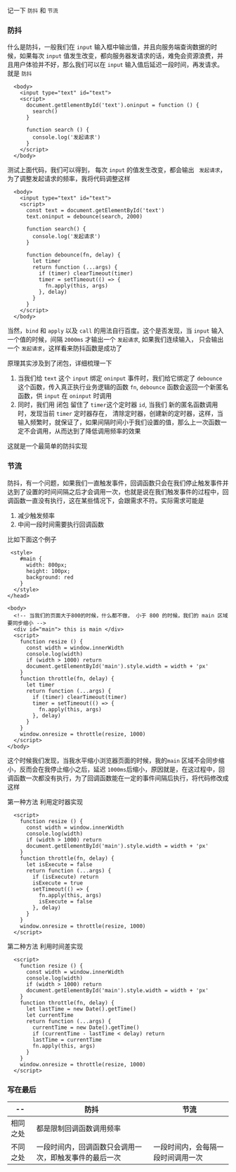 

记一下 `防抖` 和 `节流`


### 防抖


什么是防抖，一般我们在 `input` 输入框中输出值，并且向服务端查询数据的时候，如果每次 `input` 值发生改变，都向服务器发请求的话，难免会资源浪费，并且用户体验并不好，那么我们可以在 `input` 输入值后延迟一段时间，再发请求。就是 `防抖`

```
  <body>
    <input type="text" id="text">
    <script>
      document.getElementById('text').oninput = function () {
        search()
      }

      function search () {
        console.log('发起请求')
      }
    </script>
  </body>
```

测试上面代码，我们可以得到， 每次 `input` 的值发生改变，都会输出 ` 发起请求`， 为了调整发起请求的频率，我将代码调整这样

```
  <body>
    <input type="text" id="text">
    <script>
      const text = document.getElementById('text')
      text.oninput = debounce(search, 2000)

      function search() {
        console.log('发起请求')
      }

      function debounce(fn, delay) {
        let timer
        return function (...args) {
          if (timer) clearTimeout(timer)
          timer = setTimeout(() => {
            fn.apply(this, args)
          }, delay)
        }
      }
    </script>
  </body>

```

当然，`bind` 和 `apply` 以及 `call` 的用法自行百度。这个是否发现，当 `input` 输入一个值的时候，间隔 `2000ms` 才输出一个 `发起请求`, 如果我们连续输入， 只会输出一个 `发起请求`，这样看来防抖函数是成功了

原理其实涉及到了闭包，详细梳理一下

1. 当我们给 `text` 这个 `input` 绑定 `oninput` 事件时，我们给它绑定了 `debounce` 这个函数，传入真正执行业务逻辑的函数 `fn`, `debounce` 函数会返回一个新匿名函数，供 `input` 在 `oninput` 时调用
2. 同时，我们用 闭包 留住了 `timer`这个定时器 `id`, 当我们 新的匿名函数调用时，发现当前 `timer` 定时器存在， 清除定时器，创建新的定时器，这样，当输入频繁时，就保证了，如果间隔时间小于我们设置的值，那么上一次函数一定不会调用，从而达到了降低调用频率的效果

这就是一个最简单的防抖实现

### 节流

防抖，有一个问题，如果我们一直触发事件，回调函数只会在我们停止触发事件并达到了设置的时间间隔之后才会调用一次，也就是说在我们触发事件的过程中，回调函数一直没有执行，这在某些情况下，会跟需求不符。实际需求可能是
1. 减少触发频率
2. 中间一段时间需要执行回调函数

比如下面这个例子

```
 <style>
    #main {
      width: 800px;
      height: 100px;
      background: red
    }
  </style>
</head>

<body>
  <!-- 当我们的页面大于800的时候，什么都不做， 小于 800 的时候，我们的 main 区域要同步缩小 -->
  <div id="main"> this is main </div>
  <script>
    function resize () {
      const width = window.innerWidth
      console.log(width)
      if (width > 1000) return
      document.getElementById('main').style.width = width + 'px'
    }
    function throttle(fn, delay) {
      let timer
      return function (...args) {
        if (timer) clearTimeout(timer)
        timer = setTimeout(() => {
          fn.apply(this, args)
        }, delay)
      }
    }
    window.onresize = throttle(resize, 1000)
  </script>
</body>

```
这个时候我们发现，当我水平缩小浏览器页面的时候，我的`main` 区域不会同步缩小，反而会在我停止缩小之后，延迟 `1000ms`后缩小，原因就是，在这过程中，回调函数一次都没有执行，为了回调函数能在一定的事件间隔后执行，将代码修改成这样


第一种方法
 利用定时器实现

```
  <script>
    function resize () {
      const width = window.innerWidth
      console.log(width)
      if (width > 1000) return
      document.getElementById('main').style.width = width + 'px'
    }
    function throttle(fn, delay) {
      let isExecute = false
      return function (...args) {
        if (isExecute) return
        isExecute = true
        setTimeout(() => {
          fn.apply(this, args)
          isExecute = false
        }, delay)
      }
    }
    window.onresize = throttle(resize, 1000)
  </script>
```

第二种方法
  利用时间差实现

```
  <script>
    function resize () {
      const width = window.innerWidth
      console.log(width)
      if (width > 1000) return
      document.getElementById('main').style.width = width + 'px'
    }
    function throttle(fn, delay) {
      let lastTime = new Date().getTime()
      let currentTime
      return function (...args) {
        currentTime = new Date().getTime()
        if (currentTime - lastTime < delay) return 
        lastTime = currentTime
        fn.apply(this, args)
      }
    }
    window.onresize = throttle(resize, 1000)
  </script>
```

### 写在最后
|--|防抖|节流|
|----|----|----|
|相同之处|都是限制回调函数调用频率|
|不同之处|一段时间内，回调函数只会调用一次，即触发事件的最后一次|一段时间内，会每隔一段时间调用一次|
